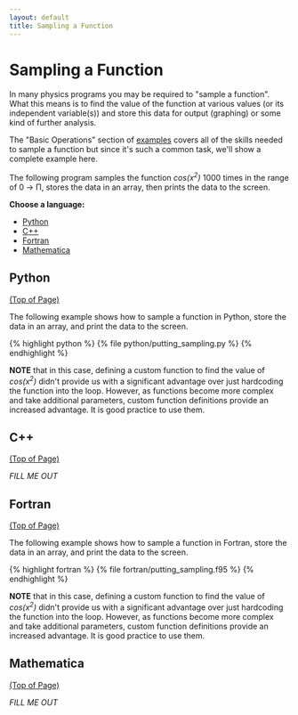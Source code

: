 ```yaml
---
layout: default
title: Sampling a Function
---
```


# Sampling a Function

In many physics programs you may be required to "sample a function".  What this means is to find the value of the function at various values (or its independent variable(s)) and store this data for output (graphing) or some kind of further analysis.

The "Basic Operations" section of [examples](/examples) covers all of the skills needed to sample a function but since it's such a common task, we'll show a complete example here.

The following program samples the function *cos(x<sup>2</sup>)* 1000 times in the range of 0 &rarr; &Pi;, stores the data in an array, then prints the data to the screen.

**Choose a language:**

* [Python](#python)
* [C++](#cpp)
* [Fortran](#fortran)
* [Mathematica](#mathematica)

<a name="python"></a>
## Python
<div class="to-top"><a href="#top">(Top of Page)</a></div>
<div style="clear: both;"></div>

The following example shows how to sample a function in Python, store the data in an array, and print the data to the screen.

{% highlight python %}
{% file python/putting_sampling.py %}
{% endhighlight %}

**NOTE** that in this case, defining a custom function to find the value of *cos(x<sup>2</sup>)* didn't provide us with a significant advantage over just hardcoding the function into the loop.  However, as functions become more complex and take additional parameters, custom function definitions provide an increased advantage.  It is good practice to use them.

<a name="cpp"></a>
## C++
<div class="to-top"><a href="#top">(Top of Page)</a></div>
<div style="clear: both;"></div>

*FILL ME OUT*

<a name="fortran"></a>
## Fortran
<div class="to-top"><a href="#top">(Top of Page)</a></div>
<div style="clear: both;"></div>

The following example shows how to sample a function in Fortran, store the data in an array, and print the data to the screen.

{% highlight fortran %}
{% file fortran/putting_sampling.f95 %}
{% endhighlight %}

**NOTE** that in this case, defining a custom function to find the value of *cos(x<sup>2</sup>)* didn't provide us with a significant advantage over just hardcoding the function into the loop.  However, as functions become more complex and take additional parameters, custom function definitions provide an increased advantage.  It is good practice to use them.

<a name="mathematica"></a>
## Mathematica
<div class="to-top"><a href="#top">(Top of Page)</a></div>
<div style="clear: both;"></div>

*FILL ME OUT*
